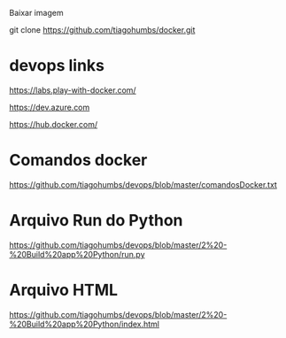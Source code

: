 Baixar imagem

git clone https://github.com/tiagohumbs/docker.git

# devops links

https://labs.play-with-docker.com/

https://dev.azure.com

https://hub.docker.com/


# Comandos docker

https://github.com/tiagohumbs/devops/blob/master/comandosDocker.txt

# Arquivo Run do Python

https://github.com/tiagohumbs/devops/blob/master/2%20-%20Build%20app%20Python/run.py

# Arquivo HTML

https://github.com/tiagohumbs/devops/blob/master/2%20-%20Build%20app%20Python/index.html
